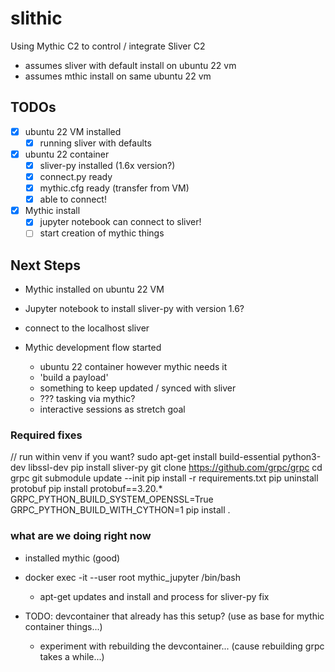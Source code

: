 # slithic
Using Mythic C2 to control / integrate Sliver C2

- assumes sliver with default install on ubuntu 22 vm
- assumes mthic install on same ubuntu 22 vm

## TODOs

- [x] ubuntu 22 VM installed
    - [x] running sliver with defaults
- [x] ubuntu 22 container
    - [x] sliver-py installed (1.6x version?)
    - [x] connect.py ready
    - [x] mythic.cfg ready (transfer from VM)
    - [x] able to connect!
- [x] Mythic install
    - [x] jupyter notebook can connect to sliver!
    - [ ] start creation of mythic things

## Next Steps

- Mythic installed on ubuntu 22 VM
- Jupyter notebook to install sliver-py with version 1.6?
- connect to the localhost sliver

- Mythic development flow started
    - ubuntu 22 container however mythic needs it
    - 'build a payload'
    - something to keep updated / synced with sliver
    - ??? tasking via mythic?
    - interactive sessions as stretch goal

### Required fixes

// run within venv if you want?
sudo apt-get install build-essential python3-dev libssl-dev
pip install sliver-py
git clone https://github.com/grpc/grpc
cd grpc
git submodule update --init
pip install -r requirements.txt
pip uninstall protobuf
pip install protobuf==3.20.*
GRPC_PYTHON_BUILD_SYSTEM_OPENSSL=True GRPC_PYTHON_BUILD_WITH_CYTHON=1 pip install .

### what are we doing right now

- installed mythic (good)
- docker exec -it --user root mythic_jupyter /bin/bash
    - apt-get updates and install and process for sliver-py fix

- TODO: devcontainer that already has this setup? (use as base for mythic container things...)
    - experiment with rebuilding the devcontainer... (cause rebuilding grpc takes a while...)






